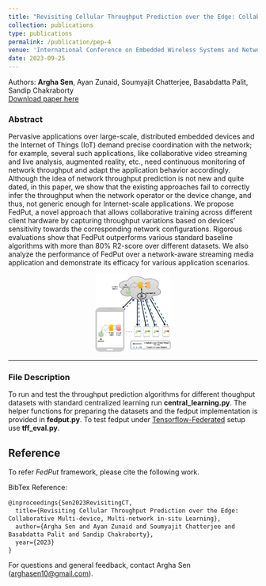 ```yaml
---
title: "Revisiting Cellular Throughput Prediction over the Edge: Collaborative Multi-device, Multi-network in-situ Learning"
collection: publications
type: publications
permalink: /publication/pep-4
venue: 'International Conference on Embedded Wireless Systems and Networks (EWSN)'
date: 2023-09-25
---
```


Authors: <b>Argha Sen</b>, Ayan Zunaid, Soumyajit Chatterjee, Basabdatta Palit, Sandip Chakraborty<br>
[Download paper here](/files/arxiv_iwsn.pdf)

### Abstract

Pervasive applications over large-scale, distributed embedded devices and the Internet of Things (IoT) demand precise coordination with the network; for example, several such applications, like collaborative video streaming and live analysis, augmented reality, etc., need continuous monitoring of network throughput and adapt the application behavior accordingly. Although the idea of network throughput prediction is not new and quite dated, in this paper, we show that the existing approaches fail to correctly infer the throughput when the network operator or the device change, and thus, not generic enough for Internet-scale applications. We propose FedPut, a novel approach that allows collaborative training across different client hardware by capturing throughput variations based on devices’ sensitivity towards the corresponding network configurations. Rigorous evaluations show that FedPut outperforms various standard baseline algorithms with more than 80% R2-score over different
datasets. We also analyze the performance of FedPut over a network-aware streaming media application and demonstrate its efficacy for various application scenarios.

<p align="center">
<img src="https://raw.githubusercontent.com/arghasen10/fedput-implement/main/FederatedSetupDiagram.png" width="30%"/>
</p>

<hr>

### File Description

 To run and test the throughput prediction algorithms for different thoughput datasets with standard centralized learning run **central_learning.py**. The helper functions for preparing the datasets and the fedput implementation is provided in **fedput.py**. To test fedput under [Tensorflow-Federated](https://www.tensorflow.org/federated) setup use **tff_eval.py**. 


## Reference
To refer <i>FedPut</i> framework, please cite the following work.

BibTex Reference:
```
@inproceedings{Sen2023RevisitingCT,
  title={Revisiting Cellular Throughput Prediction over the Edge: Collaborative Multi-device, Multi-network in-situ Learning},
  author={Argha Sen and Ayan Zunaid and Soumyajit Chatterjee and Basabdatta Palit and Sandip Chakraborty},
  year={2023}
}
```
For questions and general feedback, contact Argha Sen (arghasen10@gmail.com).
